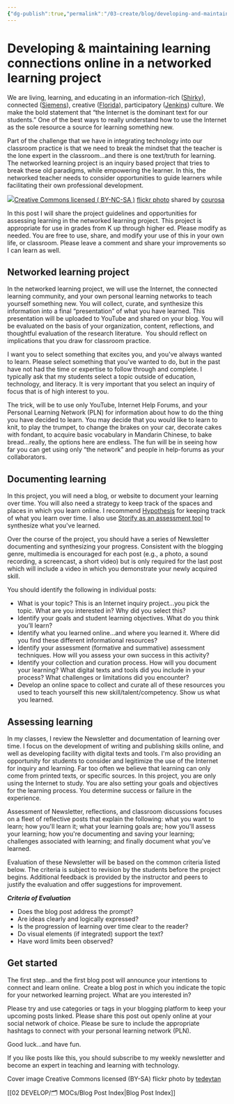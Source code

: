 ```yaml
---
{"dg-publish":true,"permalink":"/03-create/blog/developing-and-maintaining-learning-connections-online-in-a-networked-learning-project/","title":"Developing & maintaining learning connections online in a networked learning project","tags":["connected-learning","learning"]}
---
```


# Developing & maintaining learning connections online in a networked learning project

We are living, learning, and educating in an information-rich ([Shirky](http://www.amazon.com/Cognitive-Surplus-Creativity-Generosity-Connected/dp/1594202532)), connected ([Siemens](http://www.elearnspace.org/Articles/connectivism.htm)), creative ([Florida](http://www.amazon.com/The-Rise-Creative-Class-Transforming/dp/0465024769)), participatory ([Jenkins](http://www.nwp.org/cs/public/print/resource/2713)) culture. We make the bold statement that “the Internet is the dominant text for our students.” One of the best ways to really understand how to use the Internet as the sole resource a source for learning something new. 

Part of the challenge that we have in integrating technology into our classroom practice is that we need to break the mindset that the teacher is the lone expert in the classroom...and there is one text/truth for learning. The networked learning project is an inquiry based project that tries to break these old paradigms, while empowering the learner. In this, the networked teacher needs to consider opportunities to guide learners while facilitating their own professional development.

[![](images/2922421696_c747a05f3b.jpg)](http://flickr.com/photos/courosa/2922421696 "Networked Teacher Diagram - Update")[Creative Commons licensed ( BY-NC-SA )](http://creativecommons.org/licenses/by-nc-sa/2.0/) [flickr photo](http://flickr.com/photos/courosa/2922421696 "Networked Teacher Diagram - Update") shared by [courosa](http://flickr.com/people/courosa)

In this post I will share the project guidelines and opportunities for assessing learning in the networked learning project. This project is appropriate for use in grades from K up through higher ed. Please modify as needed. You are free to use, share, and modify your use of this in your own life, or classroom. Please leave a comment and share your improvements so I can learn as well.

## Networked learning project

In the networked learning project, we will use the Internet, the connected learning community, and your own personal learning networks to teach yourself something new. You will collect, curate, and synthesize this information into a final “presentation” of what you have learned. This presentation will be uploaded to YouTube and shared on your blog. You will be evaluated on the basis of your organization, content, reflections, and thoughtful evaluation of the research literature.  You should reflect on implications that you draw for classroom practice.

I want you to select something that excites you, and you've always wanted to learn. Please select something that you've wanted to do, but in the past have not had the time or expertise to follow through and complete. I typically ask that my students select a topic outside of education, technology, and literacy. It is very important that you select an inquiry of focus that is of high interest to you.

The trick, will be to use only YouTube, Internet Help Forums, and your Personal Learning Network (PLN) for information about how to do the thing you have decided to learn. You may decide that you would like to learn to knit, to play the trumpet, to change the brakes on your car, decorate cakes with fondant, to acquire basic vocabulary in Mandarin Chinese, to bake bread...really, the options here are endless. The fun will be in seeing how far you can get using only “the network” and people in help-forums as your collaborators.

## Documenting learning

In this project, you will need a blog, or website to document your learning over time. You will also need a strategy to keep track of the spaces and places in which you learn online. I recommend [Hypothesis](http://wiobyrne.com/using-hypothes-is/) for keeping track of what you learn over time. I also use [Storify as an assessment tool](http://wiobyrne.com/content-curation-using-storify-as-a-formative-assessment/) to synthesize what you've learned.

Over the course of the project, you should have a series of Newsletter documenting and synthesizing your progress. Consistent with the blogging genre, multimedia is encouraged for each post (e.g., a photo, a sound recording, a screencast, a short video) but is only required for the last post which will include a video in which you demonstrate your newly acquired skill.

You should identify the following in individual posts:

- What is your topic? This is an Internet inquiry project...you pick the topic. What are you interested in? Why did you select this?
- Identify your goals and student learning objectives. What do you think you’ll learn?
- Identify what you learned online...and where you learned it. Where did you find these different informational resources?
- Identify your assessment (formative and summative) assessment techniques. How will you assess your own success in this activity?
- Identify your collection and curation process. How will you document your learning? What digital texts and tools did you include in your process? What challenges or limitations did you encounter?
- Develop an online space to collect and curate all of these resources you used to teach yourself this new skill/talent/competency. Show us what you learned.

## Assessing learning

In my classes, I review the Newsletter and documentation of learning over time. I focus on the development of writing and publishing skills online, and well as developing facility with digital texts and tools. I'm also providing an opportunity for students to consider and legitimize the use of the Internet for inquiry and learning. Far too often we believe that learning can only come from printed texts, or specific sources. In this project, you are only using the Internet to study. You are also setting your goals and objectives for the learning process. You determine success or failure in the experience.

Assessment of Newsletter, reflections, and classroom discussions focuses on a fleet of reflective posts that explain the following: what you want to learn; how you'll learn it; what your learning goals are; how you'll assess your learning; how you're documenting and saving your learning; challenges associated with learning; and finally document what you've learned.

Evaluation of these Newsletter will be based on the common criteria listed below. The criteria is subject to revision by the students before the project begins. Additional feedback is provided by the instructor and peers to justify the evaluation and offer suggestions for improvement.

**_Criteria of Evaluation_**

- Does the blog post address the prompt?
- Are ideas clearly and logically expressed?
- Is the progression of learning over time clear to the reader?
- Do visual elements (if integrated) support the text?
- Have word limits been observed?

## Get started

The first step...and the first blog post will announce your intentions to connect and learn online.  Create a blog post in which you indicate the topic for your networked learning project. What are you interested in?

Please try and use categories or tags in your blogging platform to keep your upcoming posts linked. Please share this post out openly online at your social network of choice. Please be sure to include the appropriate hashtags to connect with your personal learning network (PLN).

Good luck...and have fun.

If you like posts like this, you should subscribe to my weekly newsletter and become an expert in teaching and learning with technology.

Cover image Creative Commons licensed (BY-SA) flickr photo by [tedeytan](https://www.flickr.com/photos/taedc/5686750571/in/photolist-9Ew5PD-eGmjcd-mRdoZx-9VLCkS-ni3GbW-bNtBQn-9VLze3-a5AmSp-8u4ubn-wSDtb-wSDpS-wSDqD-wSDrV-8BZCvh-nK58or-BRvhG-ohnH9-5Jnkqs-9Ew5JD-egrN6f-emVdH8-egrNnq-5zPm5u-dMxdhX-nFXNmr-gfTav-dMxeAT-52kaqt-6EryDL-7w564c-9F32ya-kWCCLT-kWCwee-kWDb4F-kWDZSN-MiJ28-aUnJn8-fEznQK-2iQ7Wu-6AUcBr-5KzsAp-egm4P4-gARitQ-6AYnTQ-7ZdXuB-48a6CC-c1ypxj-Bjhid-nqYiRg-BDbsD)

[[02 DEVELOP/🗂️ MOCs/Blog Post Index\|Blog Post Index]]